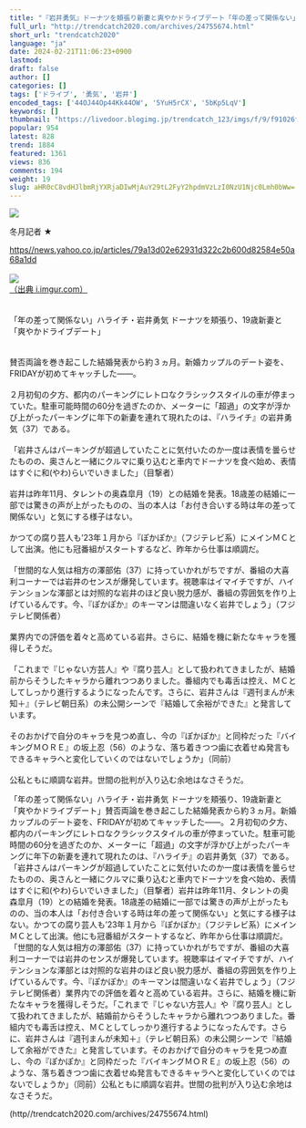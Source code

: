 ```yaml
---
title: "『岩井勇気』ドーナツを頬張り新妻と爽やかドライブデート「年の差って関係ない」 "
full_url: "http://trendcatch2020.com/archives/24755674.html"
short_url: "trendcatch2020"
language: "ja"
date: 2024-02-21T11:06:23+0900
lastmod: 
draft: false
author: []
categories: []
tags: ['ドライブ', '勇気', '岩井']
encoded_tags: ['44OJ44Op44Kk44OW', '5YuH5rCX', '5bKp5LqV']
keywords: []
thumbnail: "https://livedoor.blogimg.jp/trendcatch_123/imgs/f/9/f91026f1.jpg"
popular: 954
latest: 828
trend: 1884
featured: 1361
views: 836
comments: 194
weight: 19
slug: aHR0cC8vdHJlbmRjYXRjaDIwMjAuY29tL2FyY2hpdmVzLzI0NzU1Njc0Lmh0bWw=
---
```


![](https://livedoor.blogimg.jp/trendcatch_123/imgs/f/9/f91026f1.jpg)

<div><p>冬月記者 ★ </p><a target='_blank' href='https//news.yahoo.co.jp/articles/79a13d02e62931d322c2b600d82584e50a68a1dd'>https//news.yahoo.co.jp/articles/79a13d02e62931d322c2b600d82584e50a68a1dd</a> <br> <br> <a href='https//i.imgur.com/HOkaMJV.jpg' target='_blank' class='' id='img_1_1'><img src='https//livedoor.blogimg.jp/trendcatch_123/imgs/6/4/64a19ef9.jpg'><br>（出典 i.imgur.com）<br></a> <br> <br> 「年の差って関係ない」ハライチ・岩井勇気 ドーナツを頬張り、19歳新妻と「爽やかドライブデート」 <br> <br> <br> 賛否両論を巻き起こした結婚発表から約３ヵ月。新婚カップルのデート姿を、FRIDAYが初めてキャッチした――。 <br> <br> ２月初旬の夕方、都内のパーキングにレトロなクラシックスタイルの車が停まっていた。駐車可能時間の60分を過ぎたのか、メーターに「超過」の文字が浮かび上がったパーキングに年下の新妻を連れて現れたのは、『ハライチ』の岩井勇気（37）である。 <br> <br> 「岩井さんはパーキングが超過していたことに気付いたのか一度は表情を曇らせたものの、奥さんと一緒にクルマに乗り込むと車内でドーナツを食べ始め、表情はすぐに和(やわ)らいでいきました」（目撃者） <br> <br> 岩井は昨年11月、タレントの奥森皐月（19）との結婚を発表。18歳差の結婚に一部では驚きの声が上がったものの、当の本人は「お付き合いする時は年の差って関係ない」と気にする様子はない。 <br> <br> かつての腐り芸人も’23年１月から『ぽかぽか』（フジテレビ系）にメインＭＣとして出演。他にも冠番組がスタートするなど、昨年から仕事は順調だ。 <br> <br> 「世間的な人気は相方の澤部佑（37）に持っていかれがちですが、番組の大喜利コーナーでは岩井のセンスが爆発しています。視聴率はイマイチですが、ハイテンションな澤部とは対照的な岩井のほど良い脱力感が、番組の雰囲気を作り上げているんです。今、『ぽかぽか』のキーマンは間違いなく岩井でしょう」（フジテレビ関係者） <br> <br> 業界内での評価を着々と高めている岩井。さらに、結婚を機に新たなキャラを獲得しそうだ。 <br> <br> 「これまで『じゃない方芸人』や『腐り芸人』として扱われてきましたが、結婚前からそうしたキャラから離れつつありました。番組内でも毒舌は控え、ＭＣとしてしっかり進行するようになったんです。さらに、岩井さんは『週刊まんが未知＋』（テレビ朝日系）の未公開シーンで『結婚して余裕ができた』と発言しています。 <br> <br> そのおかげで自分のキャラを見つめ直し、今の『ぽかぽか』と同枠だった『バイキングＭＯＲＥ』の坂上忍（56）のような、落ち着きつつ歯に衣着せぬ発言もできるキャラへと変化していくのではないでしょうか」（同前） <br> <br> 公私ともに順調な岩井。世間の批判が入り込む余地はなさそうだ。 <p>「年の差って関係ない」ハライチ・岩井勇気 ドーナツを頬張り、19歳新妻と「爽やかドライブデート」賛否両論を巻き起こした結婚発表から約３ヵ月。新婚カップルのデート姿を、FRIDAYが初めてキャッチした――。２月初旬の夕方、都内のパーキングにレトロなクラシックスタイルの車が停まっていた。駐車可能時間の60分を過ぎたのか、メーターに「超過」の文字が浮かび上がったパーキングに年下の新妻を連れて現れたのは、『ハライチ』の岩井勇気（37）である。「岩井さんはパーキングが超過していたことに気付いたのか一度は表情を曇らせたものの、奥さんと一緒にクルマに乗り込むと車内でドーナツを食べ始め、表情はすぐに和(やわ)らいでいきました」（目撃者）岩井は昨年11月、タレントの奥森皐月（19）との結婚を発表。18歳差の結婚に一部では驚きの声が上がったものの、当の本人は「お付き合いする時は年の差って関係ない」と気にする様子はない。かつての腐り芸人も’23年１月から『ぽかぽか』（フジテレビ系）にメインＭＣとして出演。他にも冠番組がスタートするなど、昨年から仕事は順調だ。「世間的な人気は相方の澤部佑（37）に持っていかれがちですが、番組の大喜利コーナーでは岩井のセンスが爆発しています。視聴率はイマイチですが、ハイテンションな澤部とは対照的な岩井のほど良い脱力感が、番組の雰囲気を作り上げているんです。今、『ぽかぽか』のキーマンは間違いなく岩井でしょう」（フジテレビ関係者）業界内での評価を着々と高めている岩井。さらに、結婚を機に新たなキャラを獲得しそうだ。「これまで『じゃない方芸人』や『腐り芸人』として扱われてきましたが、結婚前からそうしたキャラから離れつつありました。番組内でも毒舌は控え、ＭＣとしてしっかり進行するようになったんです。さらに、岩井さんは『週刊まんが未知＋』（テレビ朝日系）の未公開シーンで『結婚して余裕ができた』と発言しています。そのおかげで自分のキャラを見つめ直し、今の『ぽかぽか』と同枠だった『バイキングＭＯＲＥ』の坂上忍（56）のような、落ち着きつつ歯に衣着せぬ発言もできるキャラへと変化していくのではないでしょうか」（同前）公私ともに順調な岩井。世間の批判が入り込む余地はなさそうだ。</p></div>

(http//trendcatch2020.com/archives/24755674.html)
